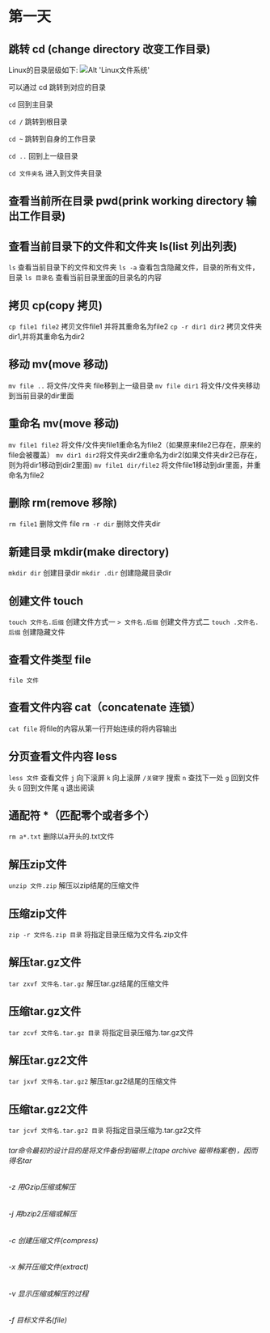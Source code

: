 # 第一天
  
  ## 跳转 cd (change directory 改变工作目录)
  Linux的目录层级如下:
  ![Alt 'Linux文件系统'](https://github.com/LCN29/MyNote/blob/picture-branch/Picture/Linux/Linux-directory-tree.png?raw=true)
  
  可以通过 cd 跳转到对应的目录
  
  `cd` 回到主目录
  
  `cd /` 跳转到根目录
  
  `cd ~` 跳转到自身的工作目录
  
  `cd ..` 回到上一级目录
  
  `cd 文件夹名`  进入到文件夹目录
  
  ## 查看当前所在目录 pwd(prink working directory 输出工作目录)
  
  ## 查看当前目录下的文件和文件夹 ls(list 列出列表)
  `ls` 查看当前目录下的文件和文件夹
  `ls -a` 查看包含隐藏文件，目录的所有文件，目录
  `ls 目录名` 查看当前目录里面的目录名的内容
  
  ## 拷贝  cp(copy 拷贝)
  
  `cp file1 file2` 拷贝文件file1 并将其重命名为file2
  `cp -r dir1 dir2` 拷贝文件夹dir1,并将其重命名为dir2
  
  ## 移动 mv(move 移动)
  `mv file ..` 将文件/文件夹 file移到上一级目录
  `mv file dir1` 将文件/文件夹移动到当前目录的dir里面
  
  ## 重命名 mv(move 移动)
  `mv file1 file2` 将文件/文件夹file1重命名为file2（如果原来file2已存在，原来的file会被覆盖）
  `mv dir1 dir2`将文件夹dir2重命名为dir2(如果文件夹dir2已存在，则为将dir1移动到dir2里面)
  `mv file1 dir/file2` 将文件file1移动到dir里面，并重命名为file2
  
  ## 删除 rm(remove 移除)
  `rm file1` 删除文件 file
  `rm -r dir` 删除文件夹dir
  
  ## 新建目录 mkdir(make directory)
  `mkdir dir` 创建目录dir 
  `mkdir .dir` 创建隐藏目录dir
  
  ## 创建文件 touch
  `touch 文件名.后缀` 创建文件方式一
  `> 文件名.后缀` 创建文件方式二
  `touch .文件名.后缀` 创建隐藏文件
  
  ## 查看文件类型 file
  `file 文件` 
  
  ## 查看文件内容 cat（concatenate 连锁）
  `cat file` 将file的内容从第一行开始连续的将内容输出
  
  ## 分页查看文件内容 less
  `less 文件` 查看文件
  `j` 向下滚屏
  `k` 向上滚屏
  `/关键字` 搜索
  `n` 查找下一处
  `g` 回到文件头
  `G` 回到文件尾
  `q` 退出阅读
  
  ## 通配符 *（匹配零个或者多个）
  `rm a*.txt` 删除以a开头的.txt文件
  
  ## 解压zip文件 
  `unzip 文件.zip` 解压以zip结尾的压缩文件
  
  ## 压缩zip文件
  `zip -r 文件名.zip 目录` 将指定目录压缩为文件名.zip文件
  
  ## 解压tar.gz文件
  `tar zxvf 文件名.tar.gz` 解压tar.gz结尾的压缩文件
  
  ## 压缩tar.gz文件
  `tar zcvf 文件名.tar.gz 目录` 将指定目录压缩为.tar.gz文件
  
  ## 解压tar.gz2文件
  `tar jxvf 文件名.tar.gz2` 解压tar.gz2结尾的压缩文件
  
  ## 压缩tar.gz2文件
  `tar jcvf 文件名.tar.gz2 目录` 将指定目录压缩为.tar.gz2文件
  
  ###### tar命令最初的设计目的是将文件备份到磁带上(tape archive 磁带档案卷)，因而得名tar
  
  ###### -z    用Gzip压缩或解压
  ###### -j    用bzip2压缩或解压    
  ###### -c    创建压缩文件(compress) 
  ###### -x    解开压缩文件(extract)
  ###### -v    显示压缩或解压的过程
  ###### -f    目标文件名(file)